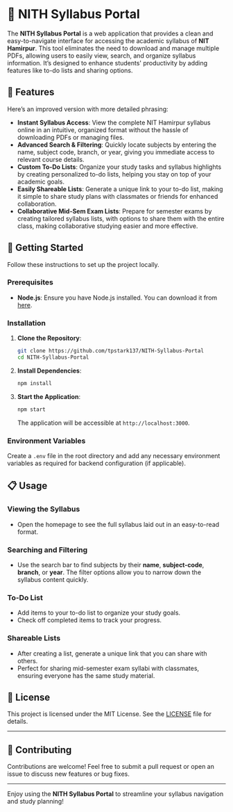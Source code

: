 # 📘 NITH Syllabus Portal

The **NITH Syllabus Portal** is a web application that provides a clean and easy-to-navigate interface for accessing the academic syllabus of **NIT Hamirpur**. This tool eliminates the need to download and manage multiple PDFs, allowing users to easily view, search, and organize syllabus information. It’s designed to enhance students' productivity by adding features like to-do lists and sharing options.

## 🎯 Features

Here’s an improved version with more detailed phrasing:

- **Instant Syllabus Access**: View the complete NIT Hamirpur syllabus online in an intuitive, organized format without the hassle of downloading PDFs or managing files.
- **Advanced Search & Filtering**: Quickly locate subjects by entering the name, subject code, branch, or year, giving you immediate access to relevant course details.
- **Custom To-Do Lists**: Organize your study tasks and syllabus highlights by creating personalized to-do lists, helping you stay on top of your academic goals.
- **Easily Shareable Lists**: Generate a unique link to your to-do list, making it simple to share study plans with classmates or friends for enhanced collaboration.
- **Collaborative Mid-Sem Exam Lists**: Prepare for semester exams by creating tailored syllabus lists, with options to share them with the entire class, making collaborative studying easier and more effective.

## 🚀 Getting Started

Follow these instructions to set up the project locally.

### Prerequisites

- **Node.js**: Ensure you have Node.js installed. You can download it from [here](https://nodejs.org/).

### Installation

1. **Clone the Repository**:

   ```bash
   git clone https://github.com/tpstark137/NITH-Syllabus-Portal
   cd NITH-Syllabus-Portal
   ```

2. **Install Dependencies**:

   ```bash
   npm install
   ```

3. **Start the Application**:
   ```bash
   npm start
   ```
   The application will be accessible at `http://localhost:3000`.

### Environment Variables

Create a `.env` file in the root directory and add any necessary environment variables as required for backend configuration (if applicable).

## 📋 Usage

### Viewing the Syllabus

- Open the homepage to see the full syllabus laid out in an easy-to-read format.

### Searching and Filtering

- Use the search bar to find subjects by their **name**, **subject-code**, **branch**, or **year**. The filter options allow you to narrow down the syllabus content quickly.

### To-Do List

- Add items to your to-do list to organize your study goals.
- Check off completed items to track your progress.

### Shareable Lists

- After creating a list, generate a unique link that you can share with others.
- Perfect for sharing mid-semester exam syllabi with classmates, ensuring everyone has the same study material.

## 📄 License

This project is licensed under the MIT License. See the [LICENSE](LICENSE) file for details.

---

## 🤝 Contributing

Contributions are welcome! Feel free to submit a pull request or open an issue to discuss new features or bug fixes.

---

Enjoy using the **NITH Syllabus Portal** to streamline your syllabus navigation and study planning!
